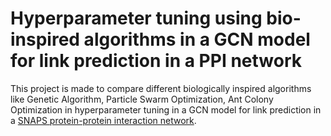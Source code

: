 # Hyperparameter tuning using bio-inspired algorithms in a GCN model for link prediction in a PPI network 

This project is made to compare different biologically inspired algorithms like Genetic Algorithm, Particle Swarm Optimization, Ant Colony Optimization in hyperparameter tuning in a GCN model for link prediction in a <a href="https://snap.stanford.edu/biodata/datasets/10000/10000-PP-Pathways.html">SNAPS protein-protein interaction network</a>. 
